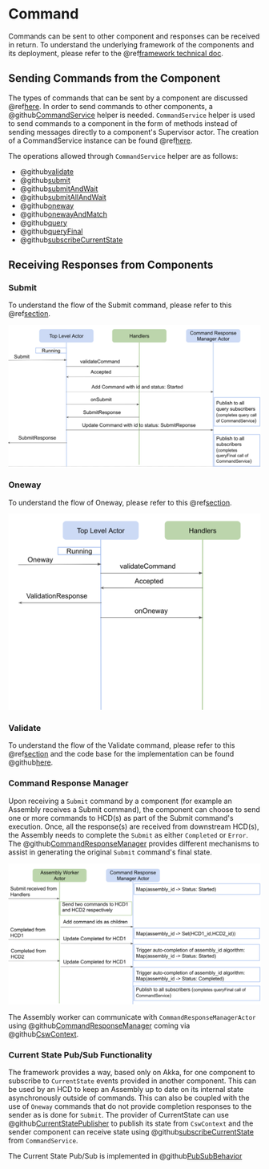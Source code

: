 # Command

Commands can be sent to other component and responses can be received in return. To understand the underlying framework 
of the components and its deployment, please refer to the @ref[framework technical doc](../framework/framework.md).

## Sending Commands from the Component

The types of commands that can be sent by a component are discussed @ref[here](../../commons/create-component.md#receiving-commands). In order to send
commands to other components, a @github[CommandService](/csw-command/csw-command-api/src/main/scala/csw/command/api/scaladsl/CommandService.scala) helper
is needed. `CommandService` helper is used to send commands to a component in the form of methods instead of sending messages directly to a component's
Supervisor actor. The creation of a CommandService instance can be found @ref[here](../../commons/multiple-components.md#sending-commands).

The operations allowed through `CommandService` helper are as follows:

- @github[validate](/csw-command/csw-command-client/src/main/scala/csw/command/client/internal/CommandServiceImpl.scala#L38)
- @github[submit](/csw-command/csw-command-client/src/main/scala/csw/command/client/internal/CommandServiceImpl.scala#L46)
- @github[submitAndWait](/csw-command/csw-command-client/src/main/scala/csw/command/client/internal/CommandServiceImpl.scala#L49)
- @github[submitAllAndWait](/csw-command/csw-command-client/src/main/scala/csw/command/client/internal/CommandServiceImpl.scala#L55)
- @github[oneway](/csw-command/csw-command-client/src/main/scala/csw/command/client/internal/CommandServiceImpl.scala#L74)
- @github[onewayAndMatch](/csw-command/csw-command-client/src/main/scala/csw/command/client/internal/CommandServiceImpl.scala#L77)
- @github[query](/csw-command/csw-command-client/src/main/scala/csw/command/client/internal/CommandServiceImpl.scala#L96)
- @github[queryFinal](/csw-command/csw-command-client/src/main/scala/csw/command/client/internal/CommandServiceImpl.scala#L104)
- @github[subscribeCurrentState](/csw-command/csw-command-client/src/main/scala/csw/command/client/internal/CommandServiceImpl.scala#L107)
 
## Receiving Responses from Components

### Submit

To understand the flow of the Submit command, please refer to this @ref[section](../../commons/command.md#the-submit-message). 

![submit](media/submit.png)

### Oneway

To understand the flow of Oneway, please refer to this @ref[section](../../commons/command.md#the-oneway-message).
 
![oneway](media/oneway.png)

### Validate

To understand the flow of the Validate command, please refer to this @ref[section](../../commons/command.md#the-validate-message) and the code base for the implementation can be
found @github[here](/csw-framework/src/main/scala/csw/framework/internal/component/ComponentBehavior.scala#L154).

### Command Response Manager

Upon receiving a `Submit` command by a component (for example an Assembly receives a Submit command), the component can choose to send one or more
commands to HCD(s) as part of the Submit command's execution. Once, all the response(s) are received from downstream HCD(s), the Assembly needs to complete
the `Submit` as either `Completed` or `Error`. The @github[CommandResponseManager](/csw-command/csw-command-client/src/main/scala/csw/command/client/CommandResponseManagerActor.scala)
provides different mechanisms to assist in generating the original `Submit` command's final state.

![crm](media/crm.png)

The Assembly worker can communicate with `CommandResponseManagerActor` using @github[CommandResponseManager](csw-command/csw-command-client/src/main/scala/csw/command/client/CommandResponseManager.scala)
coming via @github[CswContext](/csw-framework/src/main/scala/csw/framework/models/CswContext.scala#L43).

### Current State Pub/Sub Functionality

The framework provides a way, based only on Akka, for one component to subscribe to `CurrentState` events provided in another component.
This can be used by an HCD to keep an Assembly up to date on its internal state asynchronously outside of commands. This can also be coupled with the use of 
`Oneway` commands that do not provide completion responses to the sender as is done for `Submit`. 
The provider of CurrentState can use @github[CurrentStatePublisher](/csw-framework/src/main/scala/csw/framework/models/CswContext.scala#L42)
to publish its state from `CswContext` and the sender component can receive state using @github[subscribeCurrentState](/csw-command/csw-command-client/src/main/scala/csw/command/client/internal/CommandServiceImpl.scala#L107)
from `CommandService`.

The Current State Pub/Sub is implemented in @github[PubSubBehavior](/csw-framework/src/main/scala/csw/framework/internal/pubsub/PubSubBehavior.scala)